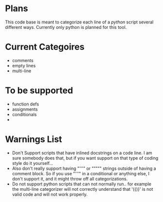 # Plans
This code base is meant to categorize each line of a *python* script several different ways. Currently only python is planned for this tool.

# Current Categoires
* comments
* empty lines
* multi-line

# To be supported
* function defs
* assignments
* conditionals
*

# Warnings List
* Don't Support scripts that have inlined docstrings on a code line. I am sure somebody does that, but if you want support on that type of coding style do it yourself...
* Also don't really support having "'''" or "\"\"\"" strings outside of having a comment block. So if you use "'''" in a conditional or anything else, I don't support it, and it might throw off all categorizations.
* Do not support python scripts that can not normally run.. for example the multi-line categorizer will not correctly understand that '({)}' is not valid code and will not work properly.